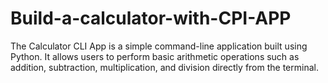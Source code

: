 # Build-a-calculator-with-CPI-APP
The Calculator CLI App is a simple command-line application built using Python. It allows users to perform basic arithmetic operations such as addition, subtraction, multiplication, and division directly from the terminal.
